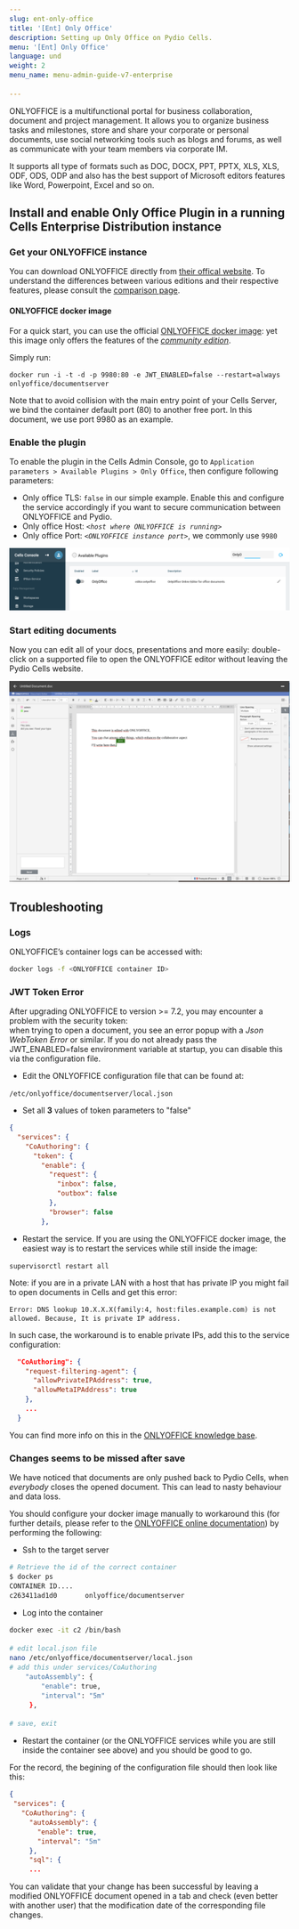 ```yaml
---
slug: ent-only-office
title: '[Ent] Only Office'
description: Setting up Only Office on Pydio Cells.
menu: '[Ent] Only Office'
language: und
weight: 2
menu_name: menu-admin-guide-v7-enterprise

---
```

ONLYOFFICE is a multifunctional portal for business collaboration, document and project management. It allows you to organize business tasks and milestones, store and share your corporate or personal documents, use social networking tools such as blogs and forums, as well as communicate with your team members via corporate IM.

It supports all type of formats such as DOC, DOCX, PPT, PPTX, XLS, XLS, ODF, ODS, ODP and also has the best support of Microsoft editors features like Word, Powerpoint, Excel and so on.

## Install and enable Only Office Plugin in a running Cells Enterprise Distribution instance

### Get your ONLYOFFICE instance

You can download ONLYOFFICE directly from [their offical website](https://www.onlyoffice.com). To understand the differences between various editions and their respective features, please consult the [comparison page](https://www.onlyoffice.com/compare-editions.aspx).

#### ONLYOFFICE docker image

For a quick start, you can use the official [ONLYOFFICE docker image](https://hub.docker.com/r/onlyoffice/documentserver/): yet this image only offers the features of the *[community edition](https://www.onlyoffice.com/compare-editions.aspx)*.

Simply run:

```shell
docker run -i -t -d -p 9980:80 -e JWT_ENABLED=false --restart=always onlyoffice/documentserver
```

Note that to avoid collision with the main entry point of your Cells Server, we bind the container default port (80) to another free port.
In this document, we use port 9980 as an example.

### Enable the plugin

To enable the plugin in the Cells Admin Console, go to `Application parameters > Available Plugins > Only Office`, then configure following parameters:
 
- Only office TLS: `false` in our simple example. Enable this and configure the service accordingly if you want to secure communication between ONLYOFFICE and Pydio.
- Only office Host: _`<host where ONLYOFFICE is running>`_
- Only office Port: _`<ONLYOFFICE instance port>`_, we commonly use `9980`

![](../../images/1_quick_start/office_online/ent_only_office_plugin.png)

### Start editing documents

Now you can edit all of your docs, presentations and more easily: double-click on a supported file to open the ONLYOFFICE editor without leaving the Pydio Cells website.

![](../../images/1_quick_start/office_online/ent_onlyoffice_interface.png)

## Troubleshooting

### Logs 

ONLYOFFICE’s container logs can be accessed with:

```sh
docker logs -f <ONLYOFFICE container ID>
```

### JWT Token Error

After upgrading ONLYOFFICE to version >= 7.2, you may encounter a problem with the security token:  
when trying to open a document, you see an error popup with a _Json WebToken Error_ or similar. If you do not already pass the JWT_ENABLED=false environment variable at startup, you can disable this via the configuration file.

- Edit the ONLYOFFICE configuration file that can be found at:

`/etc/onlyoffice/documentserver/local.json`

- Set all **3** values of token parameters to "false"

```json
{
  "services": {
    "CoAuthoring": {      
      "token": {
        "enable": {
          "request": {
            "inbox": false,
            "outbox": false
          },
          "browser": false
        },
```

- Restart the service. If you are using the ONLYOFFICE docker image, the easiest way is to restart the services while still inside the image:

`supervisorctl restart all`

Note: if you are in a private LAN with a host that has private IP you might fail to open documents in Cells and get this error:

```
Error: DNS lookup 10.X.X.X(family:4, host:files.example.com) is not allowed. Because, It is private IP address.
```

In such case, the workaround is to enable private IPs, add this to the service configuration:

```json
  "CoAuthoring": {
    "request-filtering-agent": {
      "allowPrivateIPAddress": true,
      "allowMetaIPAddress": true
    },
    ...
  }
```

You can find more info on this in the [ONLYOFFICE knowledge base](https://helpcenter.onlyoffice.com/installation/docs-configure-jwt.aspx).

### Changes seems to be missed after save

We have noticed that documents are only pushed back to Pydio Cells, when _everybody_ closes the opened document.
This can lead to nasty behaviour and data loss.

You should configure your docker image manually to workaround this (for further details, please refer to the [ONLYOFFICE online documentation](https://api.onlyoffice.com/editors/save)) by performing the following:

- Ssh to the target server

```sh
# Retrieve the id of the correct container
$ docker ps
CONTAINER ID....
c263411ad1d0       onlyoffice/documentserver
```

- Log into the container

```sh
docker exec -it c2 /bin/bash

# edit local.json file
nano /etc/onlyoffice/documentserver/local.json
# add this under services/CoAuthoring 
    "autoAssembly": {
        "enable": true,
        "interval": "5m"
     },

# save, exit
```

- Restart the container (or the ONLYOFFICE services while you are still inside the container see above) and you should be good to go.

For the record, the begining of the configuration file should then look like this:

```json
{
 "services": {
   "CoAuthoring": {
     "autoAssembly": {
       "enable": true,
       "interval": "5m"
     },
     "sql": {
     ...
```

You can validate that your change has been successful by leaving a modified ONLYOFFICE document opened in a tab and check (even better with another user) that the modification date of the corresponding file changes.
